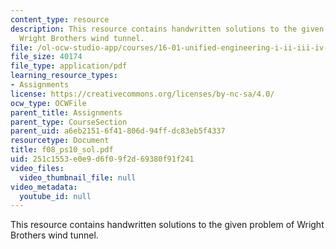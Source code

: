 ```yaml
---
content_type: resource
description: This resource contains handwritten solutions to the given problem of
  Wright Brothers wind tunnel.
file: /ol-ocw-studio-app/courses/16-01-unified-engineering-i-ii-iii-iv-fall-2005-spring-2006/251c1553e0e9d6f09f2d69380f91f241_f08_ps10_sol.pdf
file_size: 40174
file_type: application/pdf
learning_resource_types:
- Assignments
license: https://creativecommons.org/licenses/by-nc-sa/4.0/
ocw_type: OCWFile
parent_title: Assignments
parent_type: CourseSection
parent_uid: a6eb2151-6f41-806d-94ff-dc83eb5f4337
resourcetype: Document
title: f08_ps10_sol.pdf
uid: 251c1553-e0e9-d6f0-9f2d-69380f91f241
video_files:
  video_thumbnail_file: null
video_metadata:
  youtube_id: null
---
```

This resource contains handwritten solutions to the given problem of Wright Brothers wind tunnel.